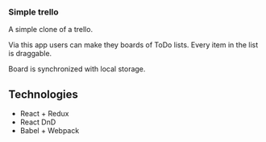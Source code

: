 ### Simple trello

A simple clone of a trello.

Via this app users can make they boards of ToDo lists. Every item in the list is draggable.

Board is synchronized with local storage.

## Technologies

* React + Redux
* React DnD
* Babel + Webpack

